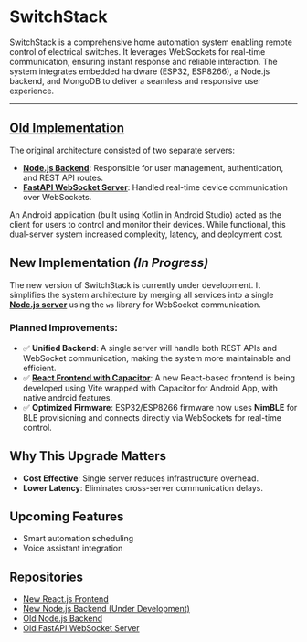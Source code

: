 # SwitchStack

SwitchStack is a comprehensive home automation system enabling remote control of electrical switches. It leverages WebSockets for real-time communication, ensuring instant response and reliable interaction. The system integrates embedded hardware (ESP32, ESP8266), a Node.js backend, and MongoDB to deliver a seamless and responsive user experience.

---

## [Old Implementation](https://github.com/TNEM22/SwitchStack)

The original architecture consisted of two separate servers:

- **[Node.js Backend](https://github.com/TNEM22/Smart_SW_Backend)**: Responsible for user management, authentication, and REST API routes.
- **[FastAPI WebSocket Server](https://github.com/TNEM22/Smart_SW_WS_render)**: Handled real-time device communication over WebSockets.

An Android application (built using Kotlin in Android Studio) acted as the client for users to control and monitor their devices. While functional, this dual-server system increased complexity, latency, and deployment cost.

## New Implementation _(In Progress)_

The new version of SwitchStack is currently under development. It simplifies the system architecture by merging all services into a single [**Node.js server**](https://github.com/TNEM22/switchstack-app-backend) using the `ws` library for WebSocket communication.

### Planned Improvements:

- ✅ **Unified Backend**: A single server will handle both REST APIs and WebSocket communication, making the system more maintainable and efficient.
- ✅ [**React Frontend with Capacitor**](https://github.com/TNEM22/switchstack-app-frontend): A new React-based frontend is being developed using Vite wrapped with Capacitor for Android App, with native android features.
- ✅ **Optimized Firmware**: ESP32/ESP8266 firmware now uses **NimBLE** for BLE provisioning and connects directly via WebSockets for real-time control.

## Why This Upgrade Matters

- **Cost Effective**: Single server reduces infrastructure overhead.
- **Lower Latency**: Eliminates cross-server communication delays.

## Upcoming Features

- Smart automation scheduling
- Voice assistant integration

## Repositories

- [New React.js Frontend](https://github.com/TNEM22/switchstack-app-frontend)
- [New Node.js Backend (Under Development)](https://github.com/TNEM22/switchstack-app-backend)
- [Old Node.js Backend](https://github.com/TNEM22/Smart_SW_Backend)
- [Old FastAPI WebSocket Server](https://github.com/TNEM22/Smart_SW_WS_render)
